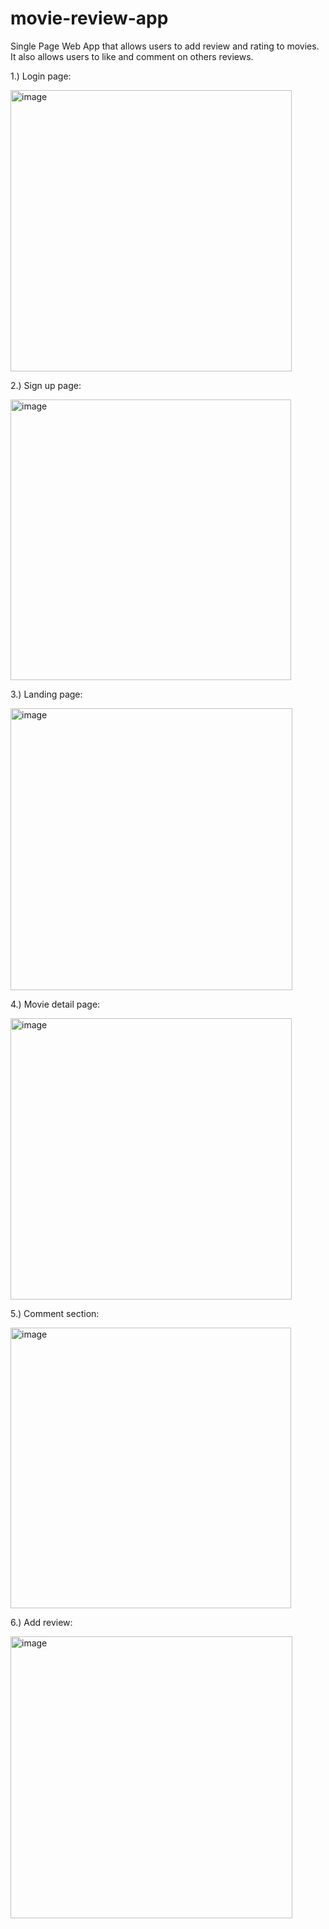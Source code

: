 # movie-review-app
Single Page Web App that allows users to add review and rating to movies. It also allows users to like and comment on others reviews.

1.) Login page:

<img width="450" alt="image" src="https://user-images.githubusercontent.com/20888821/216409747-997b2bc7-992f-45cf-8a3a-de2b860d77c2.png">

2.) Sign up page:

<img width="449" alt="image" src="https://user-images.githubusercontent.com/20888821/216409905-1e538f56-4d0b-4de7-9166-0c971edce0b7.png">

3.) Landing page:

<img width="451" alt="image" src="https://user-images.githubusercontent.com/20888821/216410948-a9427151-a3fc-4a1e-82fe-13596caf2915.png">

4.) Movie detail page:

<img width="450" alt="image" src="https://user-images.githubusercontent.com/20888821/216411035-55ebb148-2294-400b-9ab9-a6982e4f2914.png">

5.) Comment section:

<img width="449" alt="image" src="https://user-images.githubusercontent.com/20888821/216411144-b92782cd-cea2-4b9b-abd7-f5467b612a83.png">

6.) Add review:

<img width="451" alt="image" src="https://user-images.githubusercontent.com/20888821/216411270-60c852fc-a32d-4c7f-899f-868f42cb602d.png">




